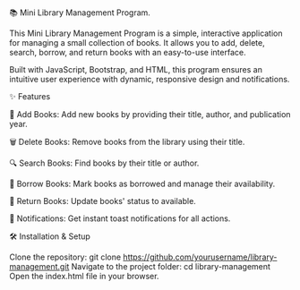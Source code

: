 📚 Mini Library Management Program.


This Mini Library Management Program is a simple, interactive application for managing a small collection of books. It allows you to add, delete, search, borrow, and return books with an easy-to-use interface.

Built with JavaScript, Bootstrap, and HTML, this program ensures an intuitive user experience with dynamic, responsive design and notifications.

✨ Features

📖 Add Books: Add new books by providing their title, author, and publication year.

🗑️ Delete Books: Remove books from the library using their title.

🔍 Search Books: Find books by their title or author.

📕 Borrow Books: Mark books as borrowed and manage their availability.

📗 Return Books: Update books' status to available.

🔔 Notifications: Get instant toast notifications for all actions.


🛠️ Installation & Setup

Clone the repository:
git clone https://github.com/yourusername/library-management.git
Navigate to the project folder:
cd library-management
Open the index.html file in your browser.
